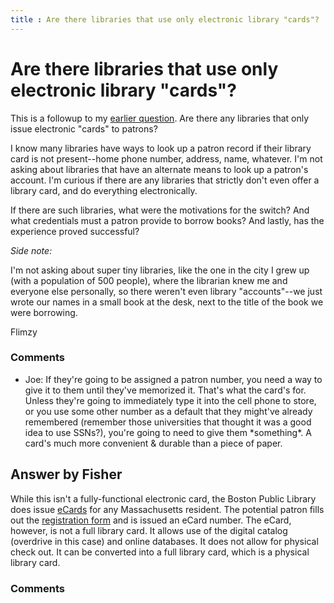 ```yaml
---
title : Are there libraries that use only electronic library "cards"?
---
```

Are there libraries that use only electronic library "cards"?
=====================
This is a followup to my [earlier
question](http://libraries.stackexchange.com/q/842/199). Are there any
libraries that only issue electronic "cards" to patrons?

I know many libraries have ways to look up a patron record if their
library card is not present--home phone number, address, name, whatever.
I'm not asking about libraries that have an alternate means to look up a
patron's account. I'm curious if there are any libraries that strictly
don't even offer a library card, and do everything electronically.

If there are such libraries, what were the motivations for the switch?
And what credentials must a patron provide to borrow books? And lastly,
has the experience proved successful?

*Side note:*

I'm not asking about super tiny libraries, like the one in the city I
grew up (with a population of 500 people), where the librarian knew me
and everyone else personally, so there weren't even library
"accounts"--we just wrote our names in a small book at the desk, next to
the title of the book we were borrowing.

Flimzy

### Comments ###
* Joe: If they're going to be assigned a patron number, you need a way to give
it to them until they've memorized it. That's what the card's for.
Unless they're going to immediately type it into the cell phone to
store, or you use some other number as a default that they might've
already remembered (remember those universities that thought it was a
good idea to use SSNs?), you're going to need to give them
\*something\*. A card's much more convenient & durable than a piece of
paper.


Answer by Fisher
----------------
While this isn't a fully-functional electronic card, the Boston Public
Library does issue
[eCards](http://www.bpl.org/general/circulation/ecards.htm) for any
Massachusetts resident. The potential patron fills out the [registration
form](http://www.bpl.org/contact/form_ecard.php) and is issued an eCard
number. The eCard, however, is not a full library card. It allows use of
the digital catalog (overdrive in this case) and online databases. It
does not allow for physical check out. It can be converted into a full
library card, which is a physical library card.

### Comments ###

